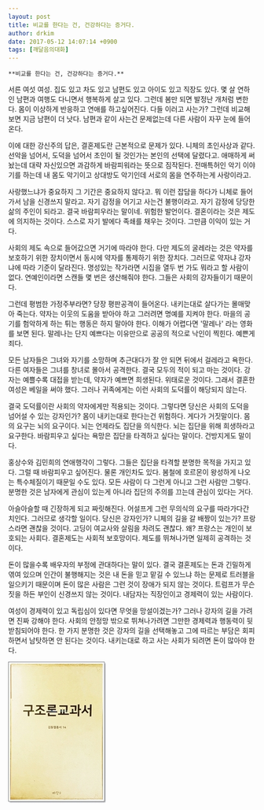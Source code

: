 ```yaml
---
layout: post
title: 비교를 한다는 건, 건강하다는 증거다.
author: drkim
date: 2017-05-12 14:07:14 +0900
tags: [깨달음의대화]
---
```

 

    **비교를 한다는 건, 건강하다는 증거다.**

  


서른 여섯 여성. 집도 있고 차도 있고 남편도 있고 아이도 있고 직장도 있다. 몇 살 연하인 남편과 여행도 다니면서 행복하게 살고 있다. 그런데 봄만 되면 발정난 개처럼 변한다. 몸이 이상하게 반응하고 연애를 하고싶어진다. 다들 이러고 사는가? 그런데 비교해보면 지금 남편이 더 낫다. 남편과 같이 사는건 문제없는데 다른 사람이 자꾸 눈에 들어온다. 

  


이에 대한 강신주의 답은, 결혼제도란 근본적으로 문제가 있다. 니체의 초인사상과 같다. 선악을 넘어서, 도덕을 넘어서 초인이 될 것인가는 본인의 선택에 달렸다고. 애매하게 써놨는데 대략 자신있으면 과감하게 바람피워라는 뜻으로 짐작된다. 전매특허인 악기 이야기를 하는데 내 몸도 악기이고 상대방도 악기인데 서로의 몸을 연주하는게 사랑이라고. 

  


사랑했느냐가 중요하지 그 기간은 중요하지 않다고. 뭐 이런 잡담을 하다가 니체로 들어가서 남을 신경쓰지 말라고. 자기 감정을 어기고 사는건 불행이라고. 자기 감정에 당당한 삶의 주인이 되라고. 결국 바람피우라는 말이네. 위험한 발언이다. 결혼이라는 것은 제도에 의지하는 것이다. 스스로 자기 발에다 족쇄를 채우는 것이다. 그만큼 이익이 있는 거다. 

  


사회의 제도 속으로 들어갔으면 거기에 따라야 한다. 다만 제도의 굴레라는 것은 약자를 보호하기 위한 장치이면서 동시에 약자를 통제하기 위한 장치다. 그러므로 약자냐 강자냐에 따라 기준이 달라진다. 명성있는 작가라면 시집을 열두 번 가도 뭐라고 할 사람이 없다. 연예인이라면 스캔들 몇 번은 생산해줘야 한다. 그들은 사회의 강자들이기 때문이다. 

  


그런데 평범한 가정주부라면? 당장 평판공격이 들어온다. 내키는대로 살다가는 몰매맞아 죽는다. 약자는 이웃의 도움을 받아야 하고 그러려면 명예를 지켜야 한다. 마을의 공기를 험악하게 하는 튀는 행동은 하지 말아야 한다. 이해가 어렵다면 '말레나' 라는 영화를 보면 된다. 말레나는 단지 예쁘다는 이유만으로 공공의 적으로 낙인이 찍힌다. 예쁜게 죄다. 

  


모든 남자들은 그녀와 자기를 소망하며 추근대다가 잘 안 되면 뒤에서 걸레라고 욕한다. 다른 여자들은 그녀를 창녀로 몰아서 공격한다. 결국 모두의 적이 되고 마는 것이다. 강자는 예쁠수록 대접을 받는데, 약자가 예쁘면 희생된다. 위태로운 것이다. 그래서 결혼한 여성은 베일을 써야 했다. 그러나 귀족에게는 이런 사회의 도덕률이 해당되지 않는다. 

  


결국 도덕률이란 사회의 약자에게만 적용되는 것이다. 그렇다면 당신은 사회의 도덕을 넘어설 수 있는 강자인가? 몸이 내키는대로 한다는건 위험하다. 게다가 거짓말이다. 몸의 요구는 뇌의 요구이다. 뇌는 언제라도 집단을 의식한다. 뇌는 집단을 위해 희생하라고 요구한다. 바람피우고 싶다는 욕망은 집단을 타격하고 싶다는 말이다. 건방지게도 말이다. 

  


홍상수와 김민희의 연애행각이 그렇다. 그들은 집단을 타격할 분명한 목적을 가지고 있다. 그럴 때 바람피우고 싶어진다. 물론 개인차도 있다. 봄철에 호르몬이 왕성하게 나오는 특수체질이기 때문일 수도 있다. 모든 사람이 다 그런게 아니고 그런 사람만 그렇다. 분명한 것은 남자에게 관심이 있는게 아니라 집단의 주의를 끄는데 관심이 있다는 거다. 

  


아슬아슬할 때 긴장하게 되고 짜릿해진다. 어설프게 그런 무의식의 요구를 따라가다간 치인다. 그러므로 생각할 일이다. 당신은 강자인가? 니체의 길을 갈 배짱이 있는가? 프랑스라면 괜찮을 것이다. 고딩이 여교사와 살림을 차려도 괜찮다. 왜? 프랑스는 개인이 보호되는 사회다. 결혼제도는 사회적 보호망이다. 제도를 뛰쳐나가면 일제히 공격하는 것이다. 

  


돈이 많을수록 배우자의 부정에 관대하다는 말이 있다. 결국 결혼제도는 돈과 긴밀하게 엮여 있으며 인간이 불행해지는 것은 내 돈을 믿고 맡길 수 있느냐 하는 문제로 트러블을 일으키기 때문이며 돈이 많은 사람은 그런 것이 장애가 되지 않는 것이다. 트럼프가 무슨 짓을 하든 부인이 신경쓰지 않는 것이다. 내담자는 직장인이고 경제력이 있는 사람이다. 

  


여성이 경제력이 있고 독립심이 있다면 무엇을 망설이겠는가? 그러나 강자의 길을 가려면 진짜 강해야 한다. 사회의 안정망 밖으로 뛰쳐나가려면 그만한 경제력과 행동력이 뒷받침되어야 한다. 한 가지 분명한 것은 강자의 길을 선택해놓고 그에 따르는 부담은 회피하면서 남탓하면 안 된다는 것이다. 내키는대로 하고 사는 사회가 되려면 돈이 많아야 한다. 

  



![](/files/attach/images/198/467/844/20170108_234810.jpg)